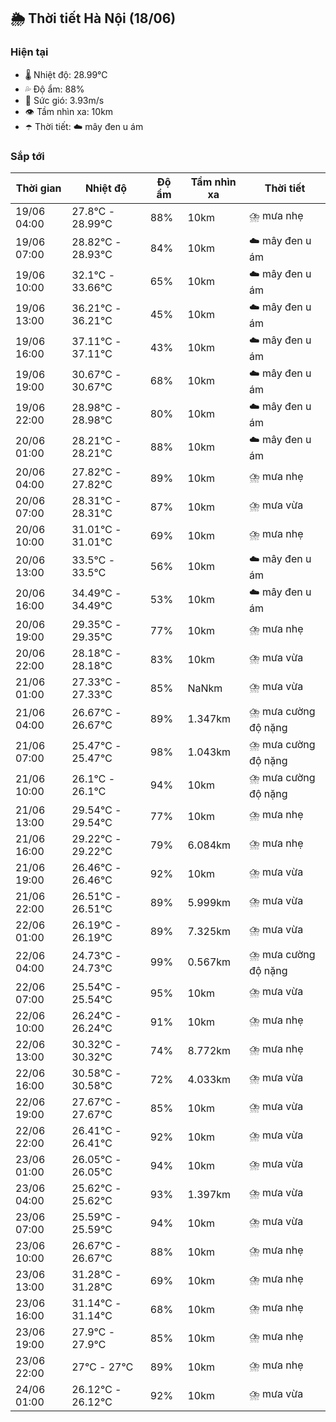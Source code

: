 ## 🌦️ Thời tiết Hà Nội (18/06)

### Hiện tại

- 🌡️ Nhiệt độ: 28.99℃
- 💦 Độ ẩm: 88%
- 💨 Sức gió: 3.93m/s
- 👁️ Tầm nhìn xa: 10km
- ☂️ Thời tiết: ☁️ mây đen u ám

### Sắp tới

| Thời gian | Nhiệt độ | Độ ẩm | Tầm nhìn xa | Thời tiết |
| --- | --- | --- | --- | --- |
| 19/06 04:00 | 27.8℃ - 28.99℃ | 88% | 10km | ⛈️ mưa nhẹ |
| 19/06 07:00 | 28.82℃ - 28.93℃ | 84% | 10km | ☁️ mây đen u ám |
| 19/06 10:00 | 32.1℃ - 33.66℃ | 65% | 10km | ☁️ mây đen u ám |
| 19/06 13:00 | 36.21℃ - 36.21℃ | 45% | 10km | ☁️ mây đen u ám |
| 19/06 16:00 | 37.11℃ - 37.11℃ | 43% | 10km | ☁️ mây đen u ám |
| 19/06 19:00 | 30.67℃ - 30.67℃ | 68% | 10km | ☁️ mây đen u ám |
| 19/06 22:00 | 28.98℃ - 28.98℃ | 80% | 10km | ☁️ mây đen u ám |
| 20/06 01:00 | 28.21℃ - 28.21℃ | 88% | 10km | ☁️ mây đen u ám |
| 20/06 04:00 | 27.82℃ - 27.82℃ | 89% | 10km | ⛈️ mưa nhẹ |
| 20/06 07:00 | 28.31℃ - 28.31℃ | 87% | 10km | ⛈️ mưa vừa |
| 20/06 10:00 | 31.01℃ - 31.01℃ | 69% | 10km | ⛈️ mưa nhẹ |
| 20/06 13:00 | 33.5℃ - 33.5℃ | 56% | 10km | ☁️ mây đen u ám |
| 20/06 16:00 | 34.49℃ - 34.49℃ | 53% | 10km | ☁️ mây đen u ám |
| 20/06 19:00 | 29.35℃ - 29.35℃ | 77% | 10km | ⛈️ mưa nhẹ |
| 20/06 22:00 | 28.18℃ - 28.18℃ | 83% | 10km | ⛈️ mưa vừa |
| 21/06 01:00 | 27.33℃ - 27.33℃ | 85% | NaNkm | ⛈️ mưa vừa |
| 21/06 04:00 | 26.67℃ - 26.67℃ | 89% | 1.347km | ⛈️ mưa cường độ nặng |
| 21/06 07:00 | 25.47℃ - 25.47℃ | 98% | 1.043km | ⛈️ mưa cường độ nặng |
| 21/06 10:00 | 26.1℃ - 26.1℃ | 94% | 10km | ⛈️ mưa cường độ nặng |
| 21/06 13:00 | 29.54℃ - 29.54℃ | 77% | 10km | ⛈️ mưa nhẹ |
| 21/06 16:00 | 29.22℃ - 29.22℃ | 79% | 6.084km | ⛈️ mưa nhẹ |
| 21/06 19:00 | 26.46℃ - 26.46℃ | 92% | 10km | ⛈️ mưa vừa |
| 21/06 22:00 | 26.51℃ - 26.51℃ | 89% | 5.999km | ⛈️ mưa vừa |
| 22/06 01:00 | 26.19℃ - 26.19℃ | 89% | 7.325km | ⛈️ mưa vừa |
| 22/06 04:00 | 24.73℃ - 24.73℃ | 99% | 0.567km | ⛈️ mưa cường độ nặng |
| 22/06 07:00 | 25.54℃ - 25.54℃ | 95% | 10km | ⛈️ mưa vừa |
| 22/06 10:00 | 26.24℃ - 26.24℃ | 91% | 10km | ⛈️ mưa nhẹ |
| 22/06 13:00 | 30.32℃ - 30.32℃ | 74% | 8.772km | ⛈️ mưa nhẹ |
| 22/06 16:00 | 30.58℃ - 30.58℃ | 72% | 4.033km | ⛈️ mưa vừa |
| 22/06 19:00 | 27.67℃ - 27.67℃ | 85% | 10km | ⛈️ mưa vừa |
| 22/06 22:00 | 26.41℃ - 26.41℃ | 92% | 10km | ⛈️ mưa vừa |
| 23/06 01:00 | 26.05℃ - 26.05℃ | 94% | 10km | ⛈️ mưa vừa |
| 23/06 04:00 | 25.62℃ - 25.62℃ | 93% | 1.397km | ⛈️ mưa vừa |
| 23/06 07:00 | 25.59℃ - 25.59℃ | 94% | 10km | ⛈️ mưa vừa |
| 23/06 10:00 | 26.67℃ - 26.67℃ | 88% | 10km | ⛈️ mưa nhẹ |
| 23/06 13:00 | 31.28℃ - 31.28℃ | 69% | 10km | ⛈️ mưa nhẹ |
| 23/06 16:00 | 31.14℃ - 31.14℃ | 68% | 10km | ⛈️ mưa nhẹ |
| 23/06 19:00 | 27.9℃ - 27.9℃ | 85% | 10km | ⛈️ mưa nhẹ |
| 23/06 22:00 | 27℃ - 27℃ | 89% | 10km | ⛈️ mưa nhẹ |
| 24/06 01:00 | 26.12℃ - 26.12℃ | 92% | 10km | ⛈️ mưa vừa |
